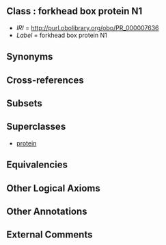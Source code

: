 
## Class : forkhead box protein N1

 * *IRI* = http://purl.obolibrary.org/obo/PR_000007636
 * *Label* = forkhead box protein N1

## Synonyms


## Cross-references


## Subsets


## Superclasses

 * [protein](../../PR/01/PR_000000001.md)

## Equivalencies


## Other Logical Axioms


## Other Annotations


## External Comments

